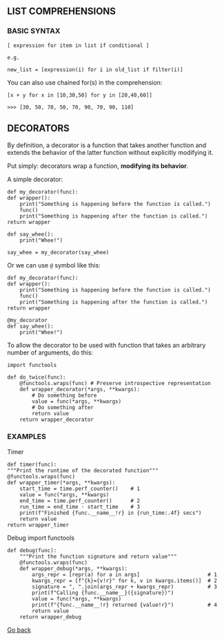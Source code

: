 ## LIST COMPREHENSIONS

### BASIC SYNTAX

    [ expression for item in list if conditional ]

    e.g.

    new_list = [expression(i) for i in old_list if filter(i)]

You can also use chained for(s) in the comprehension:

    [x + y for x in [10,30,50] for y in [20,40,60]]

    >>> [30, 50, 70, 50, 70, 90, 70, 90, 110]

## DECORATORS

By definition, a decorator is a function that takes another function and extends the behavior of the latter function without explicitly modifying it.

Put simply: decorators wrap a function, **modifying its behavior**.

A simple decorator:

    def my_decorator(func):
    def wrapper():
        print("Something is happening before the function is called.")
        func()
        print("Something is happening after the function is called.")
    return wrapper

    def say_whee():
        print("Whee!")

    say_whee = my_decorator(say_whee)

Or we can use `@` symbol like this:

    def my_decorator(func):
    def wrapper():
        print("Something is happening before the function is called.")
        func()
        print("Something is happening after the function is called.")
    return wrapper

    @my_decorator
    def say_whee():
        print("Whee!")

To allow the decorator to be used with function that takes an arbitrary number of arguments, do this:

    import functools

    def do_twice(func):
        @functools.wraps(func) # Preserve introspective representation
        def wrapper_decorator(*args, **kwargs):
            # Do something before
            value = func(*args, **kwargs)
            # Do something after
            return value
        return wrapper_decorator

### EXAMPLES

Timer

    def timer(func):
    """Print the runtime of the decorated function"""
    @functools.wraps(func)
    def wrapper_timer(*args, **kwargs):
        start_time = time.perf_counter()    # 1
        value = func(*args, **kwargs)
        end_time = time.perf_counter()      # 2
        run_time = end_time - start_time    # 3
        print(f"Finished {func.__name__!r} in {run_time:.4f} secs")
        return value
    return wrapper_timer

Debug
import functools

    def debug(func):
        """Print the function signature and return value"""
        @functools.wraps(func)
        def wrapper_debug(*args, **kwargs):
            args_repr = [repr(a) for a in args]                      # 1
            kwargs_repr = [f"{k}={v!r}" for k, v in kwargs.items()]  # 2
            signature = ", ".join(args_repr + kwargs_repr)           # 3
            print(f"Calling {func.__name__}({signature})")
            value = func(*args, **kwargs)
            print(f"{func.__name__!r} returned {value!r}")           # 4
            return value
        return wrapper_debug

[Go back](../README.md)
